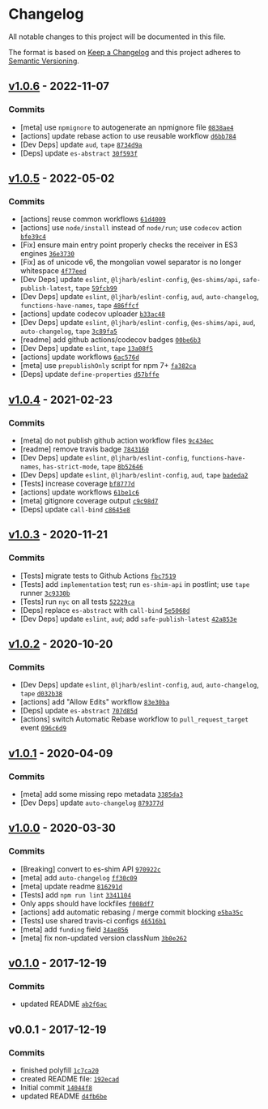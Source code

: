 # Changelog

All notable changes to this project will be documented in this file.

The format is based on [Keep a Changelog](https://keepachangelog.com/en/1.0.0/)
and this project adheres to [Semantic Versioning](https://semver.org/spec/v2.0.0.html).

## [v1.0.6](https://github.com/es-shims/String.prototype.trimStart/compare/v1.0.5...v1.0.6) - 2022-11-07

### Commits

- [meta] use `npmignore` to autogenerate an npmignore file [`0838ae4`](https://github.com/es-shims/String.prototype.trimStart/commit/0838ae4ed948df470185afbeea4296f5c5ecd759)
- [actions] update rebase action to use reusable workflow [`d6bb784`](https://github.com/es-shims/String.prototype.trimStart/commit/d6bb78400a00459e9ab0b28f433c45804a65184d)
- [Dev Deps] update `aud`, `tape` [`8734d9a`](https://github.com/es-shims/String.prototype.trimStart/commit/8734d9a616c6aca9ec7f0c8819e66c2496deb32e)
- [Deps] update `es-abstract` [`30f593f`](https://github.com/es-shims/String.prototype.trimStart/commit/30f593f3febf6d8d9b3d5605174b437fed9cbb3a)

## [v1.0.5](https://github.com/es-shims/String.prototype.trimStart/compare/v1.0.4...v1.0.5) - 2022-05-02

### Commits

- [actions] reuse common workflows [`61d4009`](https://github.com/es-shims/String.prototype.trimStart/commit/61d40098a96b3dcc6cf963c9d03dd1b23b6eb13d)
- [actions] use `node/install` instead of `node/run`; use `codecov` action [`bfe39c4`](https://github.com/es-shims/String.prototype.trimStart/commit/bfe39c498e26a4ad75c64cce27ff3df9bfef2cc1)
- [Fix] ensure main entry point properly checks the receiver in ES3 engines [`36e3730`](https://github.com/es-shims/String.prototype.trimStart/commit/36e37307bb06fb5dc34d861a4bf6f7db931340d9)
- [Fix] as of unicode v6, the mongolian vowel separator is no longer whitespace [`4f77eed`](https://github.com/es-shims/String.prototype.trimStart/commit/4f77eed5aa64e6f781310847d7831563fce90f5c)
- [Dev Deps] update `eslint`, `@ljharb/eslint-config`, `@es-shims/api`, `safe-publish-latest`, `tape` [`59fcb99`](https://github.com/es-shims/String.prototype.trimStart/commit/59fcb995ef8d4723a83e28d46dbe41a14253b681)
- [Dev Deps] update `eslint`, `@ljharb/eslint-config`, `aud`, `auto-changelog`, `functions-have-names`, `tape` [`486ffcf`](https://github.com/es-shims/String.prototype.trimStart/commit/486ffcfa93c75516601169a3973b81fdfeb7de8b)
- [actions] update codecov uploader [`b33ac48`](https://github.com/es-shims/String.prototype.trimStart/commit/b33ac48ccc86f6b894d8fde5162bd1c806904972)
- [Dev Deps] update `eslint`, `@ljharb/eslint-config`, `@es-shims/api`, `aud`, `auto-changelog`, `tape` [`3c89fa5`](https://github.com/es-shims/String.prototype.trimStart/commit/3c89fa571d1c4b8894230d93caaf3b3d9885534d)
- [readme] add github actions/codecov badges [`00be6b3`](https://github.com/es-shims/String.prototype.trimStart/commit/00be6b34fdd989950b934b4471087362b78d4b0c)
- [Dev Deps] update `eslint`, `tape` [`13a08f5`](https://github.com/es-shims/String.prototype.trimStart/commit/13a08f578c53cf5f129fb6ebe486e8bbcc40c14e)
- [actions] update workflows [`6ac576d`](https://github.com/es-shims/String.prototype.trimStart/commit/6ac576dde99f73d19492777efed29ec069e89bf1)
- [meta] use `prepublishOnly` script for npm 7+ [`fa382ca`](https://github.com/es-shims/String.prototype.trimStart/commit/fa382caa5c8e9a868572605ce215a3db1dc9ef21)
- [Deps] update `define-properties` [`d57bffe`](https://github.com/es-shims/String.prototype.trimStart/commit/d57bffef7d89384c8888627c5ee33b80e24d54e0)

## [v1.0.4](https://github.com/es-shims/String.prototype.trimStart/compare/v1.0.3...v1.0.4) - 2021-02-23

### Commits

- [meta] do not publish github action workflow files [`9c434ec`](https://github.com/es-shims/String.prototype.trimStart/commit/9c434eceb50141cf36e8e65f514226b0b547b568)
- [readme] remove travis badge [`7843160`](https://github.com/es-shims/String.prototype.trimStart/commit/7843160a3e8feaa2213feb0da9c5ad7d9bf21b59)
- [Dev Deps] update `eslint`, `@ljharb/eslint-config`, `functions-have-names`, `has-strict-mode`, `tape` [`8b52646`](https://github.com/es-shims/String.prototype.trimStart/commit/8b52646510aea20473da5491fe0876117a2251b1)
- [Dev Deps] update `eslint`, `@ljharb/eslint-config`, `aud`, `tape` [`badeda2`](https://github.com/es-shims/String.prototype.trimStart/commit/badeda2b01d2e266e4d1c2e7dc0e4fca0f066f3e)
- [Tests] increase coverage [`bf8777d`](https://github.com/es-shims/String.prototype.trimStart/commit/bf8777d54c4b05c093559021cfaf0670306120f8)
- [actions] update workflows [`61be1c6`](https://github.com/es-shims/String.prototype.trimStart/commit/61be1c649ae859faa40286e57fa22cef65ae1229)
- [meta] gitignore coverage output [`c9c98d7`](https://github.com/es-shims/String.prototype.trimStart/commit/c9c98d75d7708e8906a39b55a0ad7a0ed6a9e4b0)
- [Deps] update `call-bind` [`c8645e8`](https://github.com/es-shims/String.prototype.trimStart/commit/c8645e89f9ace7681660ba66c724cf00c798f3d4)

## [v1.0.3](https://github.com/es-shims/String.prototype.trimStart/compare/v1.0.2...v1.0.3) - 2020-11-21

### Commits

- [Tests] migrate tests to Github Actions [`fbc7519`](https://github.com/es-shims/String.prototype.trimStart/commit/fbc7519cce2b5bfff9fe28dea96fb5f6f82e19fd)
- [Tests] add `implementation` test; run `es-shim-api` in postlint; use `tape` runner [`3c9330b`](https://github.com/es-shims/String.prototype.trimStart/commit/3c9330be9ad02497f78ff0fd94b7c918c3a4bc21)
- [Tests] run `nyc` on all tests [`52229ca`](https://github.com/es-shims/String.prototype.trimStart/commit/52229ca28426be516c3826743e417be85144673e)
- [Deps] replace `es-abstract` with `call-bind` [`5e5068d`](https://github.com/es-shims/String.prototype.trimStart/commit/5e5068d2cc85d0a6f2a441ea984521ee70470537)
- [Dev Deps] update `eslint`, `aud`; add `safe-publish-latest` [`42a853e`](https://github.com/es-shims/String.prototype.trimStart/commit/42a853e2cb419378085098cb66e421ee94eed3ab)

## [v1.0.2](https://github.com/es-shims/String.prototype.trimStart/compare/v1.0.1...v1.0.2) - 2020-10-20

### Commits

- [Dev Deps] update `eslint`, `@ljharb/eslint-config`, `aud`, `auto-changelog`, `tape` [`d032b38`](https://github.com/es-shims/String.prototype.trimStart/commit/d032b38aac7e9ebae7bf5c4195492c508af2815a)
- [actions] add "Allow Edits" workflow [`83e30ba`](https://github.com/es-shims/String.prototype.trimStart/commit/83e30bac01572b6dba6358fec6e339c55dc431c9)
- [Deps] update `es-abstract` [`707d85d`](https://github.com/es-shims/String.prototype.trimStart/commit/707d85d827d9c537a144f199fdecc47edaade1cd)
- [actions] switch Automatic Rebase workflow to `pull_request_target` event [`096c6d9`](https://github.com/es-shims/String.prototype.trimStart/commit/096c6d9dc142286c750da7024e7a88ed698a4953)

## [v1.0.1](https://github.com/es-shims/String.prototype.trimStart/compare/v1.0.0...v1.0.1) - 2020-04-09

### Commits

- [meta] add some missing repo metadata [`3385da3`](https://github.com/es-shims/String.prototype.trimStart/commit/3385da3bbb87819de11a869981ca954887a6a092)
- [Dev Deps] update `auto-changelog` [`879377d`](https://github.com/es-shims/String.prototype.trimStart/commit/879377df9c1ff97d8f0b3eac800683f1d68a304c)

## [v1.0.0](https://github.com/es-shims/String.prototype.trimStart/compare/v0.1.0...v1.0.0) - 2020-03-30

### Commits

- [Breaking] convert to es-shim API [`970922c`](https://github.com/es-shims/String.prototype.trimStart/commit/970922c494c78b033c351c77f61a8aefd49c30d9)
- [meta] add `auto-changelog` [`ff30c09`](https://github.com/es-shims/String.prototype.trimStart/commit/ff30c0996289113d2c3dbbfca7e280ff151bf36d)
- [meta] update readme [`816291d`](https://github.com/es-shims/String.prototype.trimStart/commit/816291d01e0eaf85da9b732c179cfb2454bd282e)
- [Tests] add `npm run lint` [`3341104`](https://github.com/es-shims/String.prototype.trimStart/commit/3341104450bc6ac84f3b70a6d6c0fbeb4df5131e)
- Only apps should have lockfiles [`f008df7`](https://github.com/es-shims/String.prototype.trimStart/commit/f008df73fbf3dcf8dfad6d5cad86de7050d0ae09)
- [actions] add automatic rebasing / merge commit blocking [`e5ba35c`](https://github.com/es-shims/String.prototype.trimStart/commit/e5ba35c1a14fcf652336cc9c4be49d232981161e)
- [Tests] use shared travis-ci configs [`46516b1`](https://github.com/es-shims/String.prototype.trimStart/commit/46516b137a8c07ed5807d751bd61199688ef9baa)
- [meta] add `funding` field [`34ae856`](https://github.com/es-shims/String.prototype.trimStart/commit/34ae8563f115bd4a5e5f5d2d786c0fa0a420fa2a)
- [meta] fix non-updated version classNum [`3b0e262`](https://github.com/es-shims/String.prototype.trimStart/commit/3b0e262e2f4eeee2e1b99fe890f8ca17bed8f2fd)

## [v0.1.0](https://github.com/es-shims/String.prototype.trimStart/compare/v0.0.1...v0.1.0) - 2017-12-19

### Commits

- updated README [`ab2f6ac`](https://github.com/es-shims/String.prototype.trimStart/commit/ab2f6ac8813ed336a0f2dc3aa8cdb52f4d52814b)

## v0.0.1 - 2017-12-19

### Commits

- finished polyfill [`1c7ca20`](https://github.com/es-shims/String.prototype.trimStart/commit/1c7ca2043e3383b6e743870bc622ad4a38477147)
- created README file: [`192ecad`](https://github.com/es-shims/String.prototype.trimStart/commit/192ecaded4e0d5baaa65cd41e590b8d837520d44)
- Initial commit [`14044f8`](https://github.com/es-shims/String.prototype.trimStart/commit/14044f8a0fe1d155fe7403a8327bdbaf135da2d6)
- updated README [`d4fb6be`](https://github.com/es-shims/String.prototype.trimStart/commit/d4fb6be15455dd68fc4b306bee1d30dd4afc96e7)
